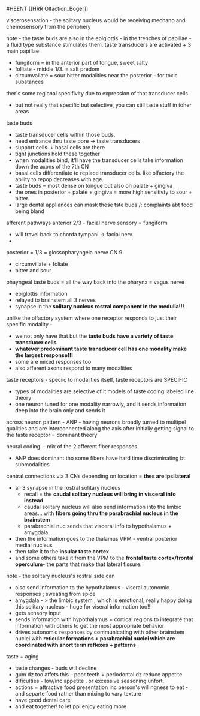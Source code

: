 #HEENT 
[[HRR Olfaction_Boger]]

viscerosensation - the solitary nucleus would be receiving mechano and chemosensory from the periphery 

note - the taste buds are also in the epiglottis - in the trenches of papillae - a fluid type substance stimulates them.
taste transducers are activated + 3 main papillae
- fungiform = in the anterior part of tongue, sweet salty 
- folliate - middle 1/3. = salt predom 
- circumvallate = sour bitter modalities near the posterior - for toxic substances

ther's some regional specifivity due to expression of that transducer cells
- but not really that specific but selective, you can still taste stuff in toher areas

taste buds
- taste transducer cells within those buds.
- need entrance thru taste pore -> taste transducers
- support cells. + basal cells are there
- tight junctions hold these together
- when modalities bind, it'll have the transducer cells take information down the axons of the 7th CN 
- basal cells differentiate to replace transducer cells. like olfactory the ability to repop decreases with age. 
- taste buds = most dense on tongue but also on palate + gingiva
- the ones in posterior + palate + gingiva = more high sensitivty to sour + bitter. 
- large dental appliances can mask these tste buds /: complaints abt food being bland 

afferent pathways
anterior 2/3 - facial nerve sensory = fungiform 
- will travel back to chorda tympani -> facial nerv 
- 
posterior = 1/3 = glossopharyngela nerve CN 9 
- circumvillate + foliate 
- bitter and sour 

phayngeal taste buds = all the way back into the pharynx = vagus nerve
- epiglottis information 
- relayed to brainstem 
all 3 nerves
- synapse in the **solitary nucleus rostral component in the medulla!!!**

unlike the olfactory system where one receptor responds to just their specific modality - 
- we not only have that but the **taste buds have a variety of taste transducer cells**
- **whatever predominant taste transducer cell has one modality make the largest response!!!**
- some are mixed responses too 
- also afferent axons respond to many modalities 

taste receptors - speciic to modalities itself, taste receptors are SPECIFIC
- types of modalities are selective of it 
models of taste coding 
labeled line theory 
- one neuron tuned for one modality narrowly, and it sends information deep into the brain only and sends it 

across neuron pattern - ANP - having neurons broadly turned to multipel qualities and are interconnected along the axis after initially getting signal to the taste receptor = dominant theory 

neural coding. - mix of the 2 afferent fiber responses 
- ANP does dominant tho 
some fibers have hard time discriminating bt submodalities 

central connections via 3 CNs depending on location = **thes are ipsilateral**
- all 3 synapse in the rostral solitary nucleus
	- recall = the **caudal solitary nucleus will bring in visceral info instead**
	- caudal solitary nucleus will also send information into the  limbic areas... with **fibers going thru the parabrachial nucleus in the brainstem**
	- parabrachial nuc sends that visceral info to hypothalamus + amygdala. 
- then the information goes to the thalamus VPM - ventral posterior medial nucleus 
- then take it to the **insular taste cortex**
- and some others take it from the VPM to the **frontal taste cortex/frontal operculum**- the parts that make that lateral fissure. 


note - the solitary nucleus's rostral side can 
- also send information to the hypothalamus - viseral autonomic responses ; sweating from spice 
- amygdala - > the limbic system ; which is emotional, really happy doing this
solitary nucleus - huge for viseral information too!!!
- gets sensory input 
- sends information with hypothalamus + cortical regions to integrate that information with others to get the most appropriate behavior 
- drives autonomic responses by communicating with other brainstem nuclei with **reticular formations + parabrachial nuclei which are coordinated with short term reflexes + patterns**

taste + aging 
- taste changes - buds will decline 
- gum dz too affets this - poor teeth + periodontal dz reduce appetite
- dificulties - low/inc appetite . or excessive seasoning unfort. 
- actions = attractive food presentation inc  person's willingness to eat - and separte food rather than mixing to vary texture
- have good dental care 
- and eat together! to let ppl enjoy eating more 